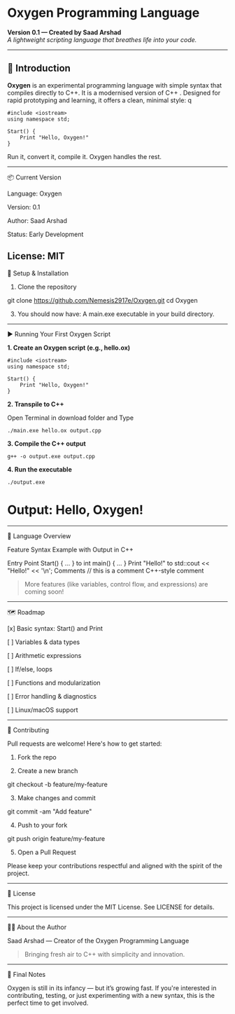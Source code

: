 
# Oxygen Programming Language

**Version 0.1 — Created by Saad Arshad**  
*A lightweight scripting language that breathes life into your code.*

---

## 🚀 Introduction

**Oxygen** is an experimental programming language with simple syntax that compiles directly to C++. It is a modernised version of C++ . Designed for rapid prototyping and learning, it offers a clean, minimal style:
q
```oxygen
#include <iostream>
using namespace std;

Start() {
    Print "Hello, Oxygen!"
}

```

Run it, convert it, compile it. Oxygen handles the rest.

----

📦 Current Version

Language: Oxygen

Version: 0.1

Author: Saad Arshad

Status: Early Development

License: MIT
---

🔧 Setup & Installation

1. Clone the repository

git clone https://github.com/Nemesis2917e/Oxygen.git
cd Oxygen


3. You should now have:
A main.exe executable in your build directory.




---

▶️ Running Your First Oxygen Script

**1. Create an Oxygen script (e.g., hello.ox)**

```
#include <iostream>
using namespace std;

Start() {
    Print "Hello, Oxygen!"
}
```

**2. Transpile to C++**
   
   Open Terminal in download folder and Type
```
./main.exe hello.ox output.cpp

```

**3. Compile the C++ output**
```
g++ -o output.exe output.cpp

```

**4. Run the executable**
```
./output.exe
```

# Output: Hello, Oxygen!




---

🧠 Language Overview

Feature	Syntax Example	with Output in C++

Entry Point	Start() { … }	to int main() { … }
Print	 "Hello!" to 	std::cout << "Hello!" << '\n';
Comments	// this is a comment	C++-style comment


> More features (like variables, control flow, and expressions) are coming soon!




---

🗺️ Roadmap

[x] Basic syntax: Start() and Print

[ ] Variables & data types

[ ] Arithmetic expressions

[ ] If/else, loops

[ ] Functions and modularization

[ ] Error handling & diagnostics

[ ] Linux/macOS support



---

🤝 Contributing

Pull requests are welcome! Here's how to get started:

1. Fork the repo


2. Create a new branch

git checkout -b feature/my-feature


3. Make changes and commit

git commit -am "Add feature"


4. Push to your fork

git push origin feature/my-feature


5. Open a Pull Request



Please keep your contributions respectful and aligned with the spirit of the project.


---

📄 License

This project is licensed under the MIT License.
See LICENSE for details.


---

👨‍💻 About the Author

Saad Arshad — Creator of the Oxygen Programming Language

> Bringing fresh air to C++ with simplicity and innovation.




---

💬 Final Notes

Oxygen is still in its infancy — but it’s growing fast.
If you're interested in contributing, testing, or just experimenting with a new syntax, this is the perfect time to get involved.
